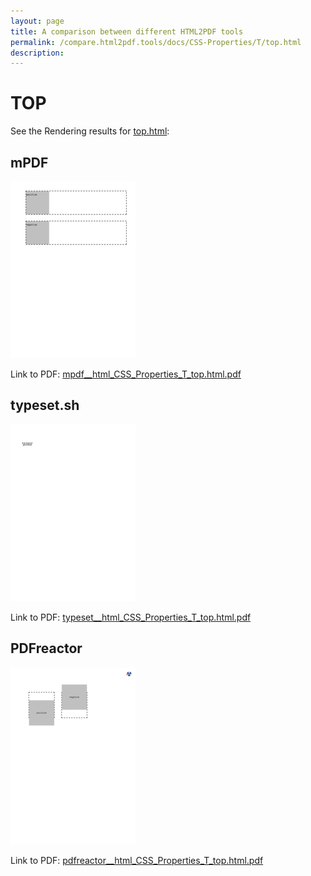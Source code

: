 ```yaml
---
layout: page
title: A comparison between different HTML2PDF tools
permalink: /compare.html2pdf.tools/docs/CSS-Properties/T/top.html
description: 
---
```


# TOP

See the Rendering results for [top.html](/html/CSS%20Properties/T/top.html):

## mPDF
![](mpdf__html_CSS_Properties_T_top.html.png) 

Link to PDF: [mpdf__html_CSS_Properties_T_top.html.pdf](mpdf__html_CSS_Properties_T_top.html.pdf)

## typeset.sh
![](typeset__html_CSS_Properties_T_top.html.png) 

Link to PDF: [typeset__html_CSS_Properties_T_top.html.pdf](typeset__html_CSS_Properties_T_top.html.pdf)

## PDFreactor
![](pdfreactor__html_CSS_Properties_T_top.html.png) 

Link to PDF: [pdfreactor__html_CSS_Properties_T_top.html.pdf](pdfreactor__html_CSS_Properties_T_top.html.pdf)
